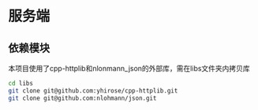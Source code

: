 # 服务端

## 依赖模块

本项目使用了cpp-httplib和nlonmann_json的外部库，需在libs文件夹内拷贝库

```bash
cd libs
git clone git@github.com:yhirose/cpp-httplib.git
git clone git@github.com:nlohmann/json.git
```